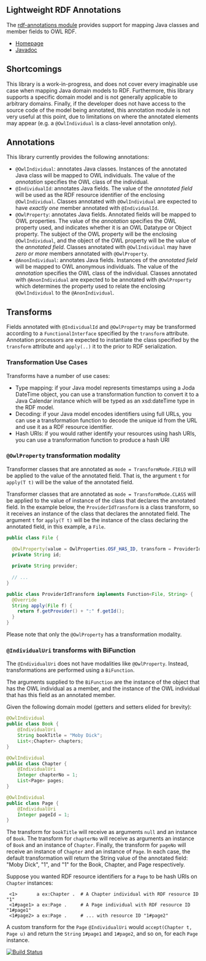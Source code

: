 ## Lightweight RDF Annotations

The [rdf-annotations module](rdf-annotations) provides support for mapping Java classes and member fields to OWL RDF.  

  * [Homepage](http://emetsger.github.io/osf-rdf/1.0.0-SNAPSHOT/)
  * [Javadoc](http://emetsger.github.io/osf-rdf/1.0.0-SNAPSHOT/apidocs/index.html)

## Shortcomings

This library is a work-in-progress, and does not cover every imaginable use case when mapping Java domain models to RDF.  Furthermore, this library supports a specific domain model and is not generally applicable to arbitrary domains.  Finally, if the developer does not have access to the source code of the model being annotated, this annotation module is not very useful at this point, due to limitations on where the annotated elements may appear (e.g. a `@OwlIndividual` is a class-level annotation only).

## Annotations

This library currently provides the following annotations:

  * `@OwlIndividual`: annotates Java classes.  Instances of the annotated Java class will be mapped to OWL individuals.  The value of the _annotation_ specifies the OWL class of the individual.
  * `@IndividualId`: annotates Java fields.  The value of the _annotated field_ will be used as the RDF resource identifier of the enclosing `@OwlIndividual`.  Classes annotated with `@OwlIndividual` are expected to have _exactly one_ member annotated with `@IndividualId`.
  * `@OwlProperty`: annotates Java fields.  Annotated fields will be mapped to OWL properties. The value of the _annotation_ specifies the OWL property used, and indicates whether it is an OWL Datatype or Object property.  The subject of the OWL property will be the enclosing `@OwlIndividual`, and the object of the OWL property will be the value of the _annotated field_.  Classes annotated with `@OwlIndividual` may have _zero or more_ members annotated with `@OwlProperty`.
  * `@AnonIndividual`: annotates Java fields.  Instances of the _annotated field_ will be mapped to OWL anonymous individuals.  The value of the _annotation_ specifies the OWL class of the individual.  Classes annotated with `@AnonIndividual` are expected to be annotated with `@OwlProperty` which determines the property used to relate the enclosing `@OwlIndividual` to the `@AnonIndividual`.

## Transforms

Fields annotated with `@IndividualId` and `@OwlProperty` may be transformed according to a `FunctionalInterface` specified by the `transform` attribute.  Annotation processors are expected to instantiate the class specified by the `transform` attribute and `apply(..)` it to the prior to RDF serialization.

### Transformation Use Cases

Transforms have a number of use cases:   

 * Type mapping: if your Java model represents timestamps using a Joda DateTime object, you can use a transformation function to convert it to a Java Calendar instance which will be typed as an xsd:dateTime type in the RDF model.
 * Decoding: if your Java model encodes identifiers using full URLs, you can use a transformation function to decode the unique id from the URL and use it as a RDF resource identifier.
 * Hash URIs: if you would rather identify your resources using hash URIs, you can use a transformation function to produce a hash URI 
 
### `@OwlProperty` transformation modality

Transformer classes that are annotated as `mode = TransformMode.FIELD` will be applied to the value of the annotated field.  That is, the argument `t` for `apply(T t)` will be the value of the annotated field.

Transformer classes that are annotated as `mode = TransformMode.CLASS` will be applied to the value of instance of the class that declares the annotated field.  In the example below, the `ProviderIdTransform` is a class transform, so it receives an instance of the class that declares the annotated field.  The argument `t` for `apply(T t)` will be the instance of the class declaring the annotated field, in this example, a `File`.

```java
public class File {

  @OwlProperty(value = OwlProperties.OSF_HAS_ID, transform = ProviderIdTransform.class, mode = TransformMode.CLASS)
  private String id;
  
  private String provider;
  
  // ...
}

public class ProviderIdTransform implements Function<File, String> {
  @Override
  String apply(File f) {
    return f.getProvider() + ":" f.getId();
  }
}
```

Please note that only the `@OwlProperty` has a transformation modality.

### `@IndividualUri` transforms with BiFunction

The `@IndividualUri` does not have modalities like `@OwlProperty`.  Instead, transformations are performed using a `BiFunction`.  

The arguments supplied to the `BiFunction` are the instance of the object that has the OWL individual as
a member, and the instance of the OWL individual that has this field as an annotated member.


Given the following domain model (getters and setters elided for brevity):
```java
@OwlIndividual
public class Book {
    @IndividualUri
    String bookTitle = "Moby Dick";
    List<;Chapter> chapters;
}

@OwlIndividual
public class Chapter {
    @IndividualUri
    Integer chapterNo = 1;
    List<Page> pages;
}

@OwlIndividual
public class Page {
    @IndividualUri
    Integer pageId = 1;
}
```

The transform for `bookTitle` will receive as arguments `null` and an instance of `Book`.  The transform for `chapterNo` will receive as arguments an instance of `Book` and an instance of `Chapter`.  Finally, the transform for `pageNo` will receive an instance of `Chapter` and an instance of `Page`.  In each case, the default transformation will return the String value of the annotated field: "Moby Dick", "1", and "1" for the Book, Chapter, and Page respectively.

Suppose you wanted RDF resource identifiers for a `Page` to be hash URIs on `Chapter` instances:

```
 <1>       a ex:Chapter .  # A Chapter individual with RDF resource ID "1"
 <1#page1> a ex:Page .     # A Page individual with RDF resource ID "1#page1"
 <1#page2> a ex:Page .     # ... with resource ID "1#page2"
```

A custom transform for the `Page` `@IndividualUri` would `accept(Chapter t, Page u)` and return the `String` `1#page1` and `1#page2`, and so on, for each `Page` instance.

[![Build Status](https://travis-ci.org/emetsger/osf-rdf.svg?branch=master)](https://travis-ci.org/emetsger/osf-rdf)

